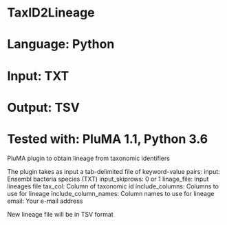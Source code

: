 # TaxID2Lineage
# Language: Python
# Input: TXT
# Output: TSV
# Tested with: PluMA 1.1, Python 3.6

PluMA plugin to obtain lineage from taxonomic identifiers

The plugin takes as input a tab-delimited file of keyword-value pairs:
input: Ensembl bacteria species (TXT)
input_skiprows: 0 or 1
linage_file: Input lineages file
tax_col: Column of taxonomic id
include_columns: Columns to use for lineage
include_column_names: Column names to use for lineage
email: Your e-mail address

New lineage file will be in TSV format
